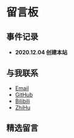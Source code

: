 # 留言板

## 事件记录

* **2020.12.04 创建本站**

## 与我联系

* [Email](mailto:parzulpan@gmail.com)
* [GitHub](https://github.com/parzulpan)
* [Bilibili](https://space.bilibili.com/232022588)
* [ZhiHu](https://www.zhihu.com/people/nomaster)

## 精选留言
